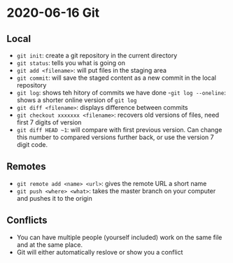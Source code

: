 # 2020-06-16 Git

## Local

- `git init`: create a git repository in the current directory
- `git status`: tells you what is going on
- `git add <filename>`: will put files <filename> in the staging area
- `git commit`: will save the staged content as a new commit in the local repository
- `git log`: shows teh hitory of commits we have done
	-`git log --oneline`: shows a shorter online version of `git log`
- `git diff <filename>`: displays difference between commits
- `git checkout xxxxxxx <filename>`: recovers old versions of files, need first 7 digits of version
- `git diff HEAD ~1`: will compare with first previous version. Can change this number to compared versions further back, or use the version 7 digit code.
 
## Remotes

- `git remote add <name> <url>`: gives the remote URL a short name
- `git push <where> <what>`: takes the master branch on your computer and pushes it to the origin

## Conflicts

- You can have multiple people (yourself included) work on the same file and at the same place.
- Git will either automatically reslove or show you a conflict

